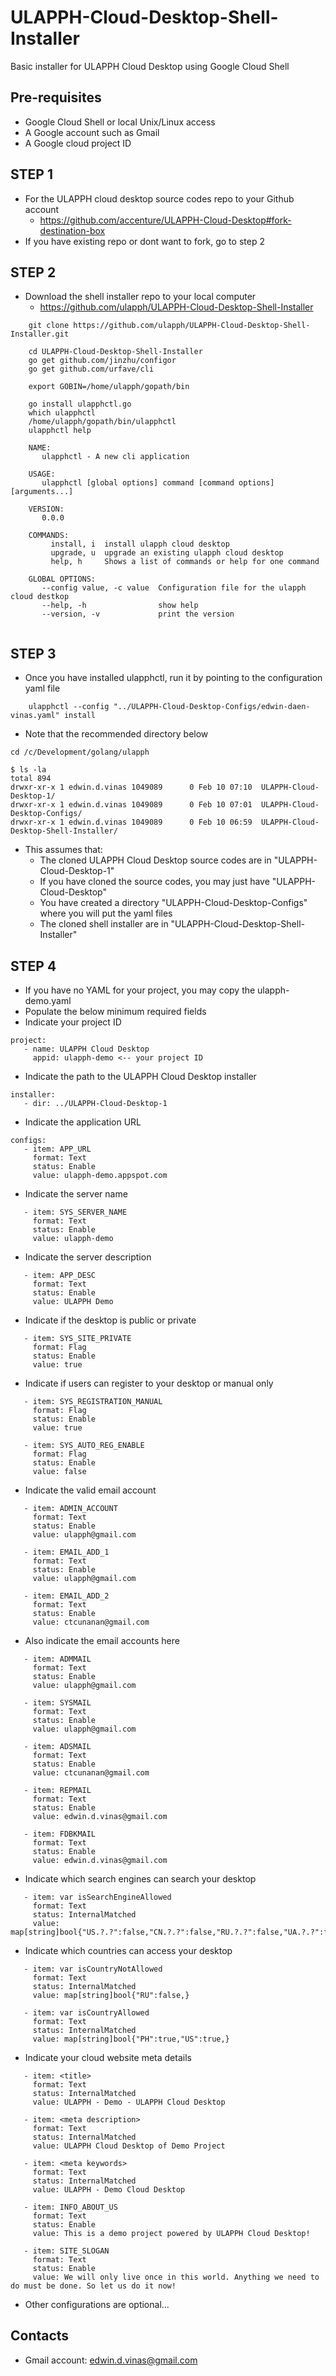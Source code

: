 
# ULAPPH-Cloud-Desktop-Shell-Installer
Basic installer for ULAPPH Cloud Desktop using Google Cloud Shell

## Pre-requisites
- Google Cloud Shell or local Unix/Linux access
- A Google account such as Gmail
- A Google cloud project ID

## STEP 1
- For the ULAPPH cloud desktop source codes repo to your Github account
	- https://github.com/accenture/ULAPPH-Cloud-Desktop#fork-destination-box
- If you have existing repo or dont want to fork, go to step 2

## STEP 2
- Download the shell installer repo to your local computer
	- https://github.com/ulapph/ULAPPH-Cloud-Desktop-Shell-Installer
```
	git clone https://github.com/ulapph/ULAPPH-Cloud-Desktop-Shell-Installer.git
	
	cd ULAPPH-Cloud-Desktop-Shell-Installer
	go get github.com/jinzhu/configor
	go get github.com/urfave/cli
	
	export GOBIN=/home/ulapph/gopath/bin
	
	go install ulapphctl.go
	which ulapphctl
	/home/ulapph/gopath/bin/ulapphctl
	ulapphctl help
	
	NAME:
	   ulapphctl - A new cli application

	USAGE:
	   ulapphctl [global options] command [command options] [arguments...]

	VERSION:
	   0.0.0

	COMMANDS:
	     install, i  install ulapph cloud desktop
	     upgrade, u  upgrade an existing ulapph cloud desktop
	     help, h     Shows a list of commands or help for one command

	GLOBAL OPTIONS:
	   --config value, -c value  Configuration file for the ulapph cloud destkop
	   --help, -h                show help
	   --version, -v             print the version
   
```

## STEP 3
- Once you have installed ulapphctl, run it by pointing to the configuration yaml file
```
	ulapphctl --config "../ULAPPH-Cloud-Desktop-Configs/edwin-daen-vinas.yaml" install
```
- Note that the recommended directory below
```
cd /c/Development/golang/ulapph

$ ls -la
total 894
drwxr-xr-x 1 edwin.d.vinas 1049089      0 Feb 10 07:10  ULAPPH-Cloud-Desktop-1/
drwxr-xr-x 1 edwin.d.vinas 1049089      0 Feb 10 07:01  ULAPPH-Cloud-Desktop-Configs/
drwxr-xr-x 1 edwin.d.vinas 1049089      0 Feb 10 06:59  ULAPPH-Cloud-Desktop-Shell-Installer/
```
- This assumes that:
	- The cloned ULAPPH Cloud Desktop source codes are in "ULAPPH-Cloud-Desktop-1"
	- If you have cloned the source codes, you may just have "ULAPPH-Cloud-Desktop"
	- You have created a directory "ULAPPH-Cloud-Desktop-Configs" where you will put the yaml files
	- The cloned shell installer are in "ULAPPH-Cloud-Desktop-Shell-Installer"

## STEP 4
- If you have no YAML for your project, you may copy the ulapph-demo.yaml
- Populate the below minimum required fields
- Indicate your project ID
```
project:
   - name: ULAPPH Cloud Desktop
     appid: ulapph-demo <-- your project ID
```

- Indicate the path to the ULAPPH Cloud Desktop installer
```
installer:
   - dir: ../ULAPPH-Cloud-Desktop-1
```

- Indicate the application URL
```
configs: 
   - item: APP_URL
     format: Text
     status: Enable
     value: ulapph-demo.appspot.com
```

- Indicate the server name
```
   - item: SYS_SERVER_NAME
     format: Text
     status: Enable
     value: ulapph-demo
```

- Indicate the server description
```
   - item: APP_DESC
     format: Text
     status: Enable
     value: ULAPPH Demo
```

- Indicate if the desktop is public or private
```
   - item: SYS_SITE_PRIVATE
     format: Flag
     status: Enable
     value: true
```

- Indicate if users can register to your desktop or manual only
```
   - item: SYS_REGISTRATION_MANUAL
     format: Flag
     status: Enable
     value: true

   - item: SYS_AUTO_REG_ENABLE
     format: Flag
     status: Enable
     value: false
```

- Indicate the valid email account
```
   - item: ADMIN_ACCOUNT
     format: Text
     status: Enable
     value: ulapph@gmail.com

   - item: EMAIL_ADD_1
     format: Text
     status: Enable
     value: ulapph@gmail.com

   - item: EMAIL_ADD_2
     format: Text
     status: Enable
     value: ctcunanan@gmail.com
```

- Also indicate the email accounts here
```
   - item: ADMMAIL
     format: Text
     status: Enable
     value: ulapph@gmail.com

   - item: SYSMAIL
     format: Text
     status: Enable
     value: ulapph@gmail.com

   - item: ADSMAIL
     format: Text
     status: Enable
     value: ctcunanan@gmail.com

   - item: REPMAIL
     format: Text
     status: Enable
     value: edwin.d.vinas@gmail.com

   - item: FDBKMAIL
     format: Text
     status: Enable
     value: edwin.d.vinas@gmail.com
```

- Indicate which search engines can search your desktop
```
   - item: var isSearchEngineAllowed
     format: Text
     status: InternalMatched
     value: map[string]bool{"US.?.?":false,"CN.?.?":false,"RU.?.?":false,"UA.?.?":false,"MX.?.?":false,"TM.?.?":false,}
```

- Indicate which countries can access your desktop
```
   - item: var isCountryNotAllowed
     format: Text
     status: InternalMatched
     value: map[string]bool{"RU":false,}

   - item: var isCountryAllowed
     format: Text
     status: InternalMatched
     value: map[string]bool{"PH":true,"US":true,}
```

- Indicate your cloud website meta details
```
   - item: <title>
     format: Text
     status: InternalMatched
     value: ULAPPH - Demo - ULAPPH Cloud Desktop

   - item: <meta description>
     format: Text
     status: InternalMatched
     value: ULAPPH Cloud Desktop of Demo Project

   - item: <meta keywords>
     format: Text
     status: InternalMatched
     value: ULAPPH - Demo Cloud Desktop

   - item: INFO_ABOUT_US
     format: Text
     status: Enable
     value: This is a demo project powered by ULAPPH Cloud Desktop!

   - item: SITE_SLOGAN
     format: Text
     status: Enable
     value: We will only live once in this world. Anything we need to do must be done. So let us do it now!
```

- Other configurations are optional...

## Contacts
- Gmail account: edwin.d.vinas@gmail.com
